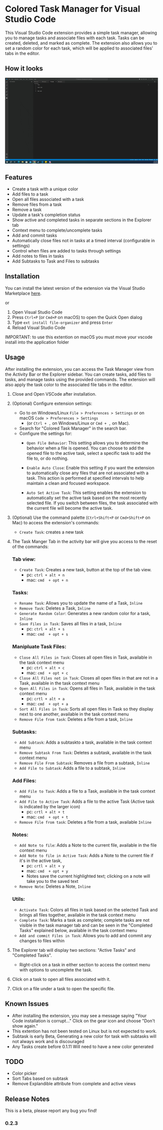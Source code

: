 # Colored Task Manager for Visual Studio Code

This Visual Studio Code extension provides a simple task manager, allowing you to manage tasks and associate files with each task. Tasks can be created, deleted, and marked as complete. The extension also allows you to set a random color for each task, which will be applied to associated files' tabs in the editor.

## How it looks

![Preview GIF](https://github.com/kobilee/task-file-organizer/raw/main/assests/preview.gif)

## Features

- Create a task with a unique color
- Add files to a task
- Open all files associated with a task
- Remove files from a task
- Remove a task
- Update a task's completion status
- Show active and completed tasks in separate sections in the Explorer tab
- Context menu to complete/uncomplete tasks
- Add and commit tasks
- Automatically close files not in tasks at a timed interval (configurable in settings)
- Control when files are added to tasks through settings
- Add notes to files in tasks
- Add Subtasks to Task and Files to subtasks

## Installation

You can install the latest version of the extension via the Visual Studio Marketplace [here](https://marketplace.visualstudio.com/items?itemName=JakobiLee.file-organizer).

or 

1. Open Visual Studio Code
2. Press `Ctrl+P` (or `Cmd+P` on macOS) to open the Quick Open dialog
3. Type `ext install file-organizer` and press `Enter`
4. Reload Visual Studio Code

IMPORTANT: to use this extention on macOS you must move your vscode install into the application folder

## Usage

After installing the extension, you can access the Task Manager view from the Activity Bar or the Explorer sidebar. You can create tasks, add files to tasks, and manage tasks using the provided commands. The extension will also apply the task color to the associated file tabs in the editor.

1. Close and Open VSCode after installation.

2. (Optional) Configure extension settings:
   - Go to on Windows/Linux `File > Preferences > Settings` or on macOS `Code > Preferences > Settings` 
      - (or `Ctrl + ,` on Windows/Linux or `Cmd + ,` on Mac).
   - Search for "Colored Task Manager" in the search bar.
   - Configure the settings for:
      - `Open File Behavior`: This setting allows you to determine the behavior when a file is opened. You can choose to add the opened file to the active task, select a specific task to add the file to, or do nothing.

      - `Enable Auto Close`: Enable this setting if you want the extension to automatically close any files that are not associated with a task. This action is performed at specified intervals to help maintain a clean and focused workspace.

      - `Auto Set Active Task`: This setting enables the extension to automatically set the active task based on the most recently selected file. If you switch between files, the task associated with the current file will become the active task.

3. (Optional) Use the command palette (`Ctrl+Shift+P` or `Cmd+Shift+P` on Mac) to access the extension's commands:
   - `Create Task`: creates a new task

4. The Task Manger Tab in the activity bar will give you access to the reset of the commands:
   ### Tab view:
   - `Create Task`: Creates a new task, button at the top of the tab view. 
       - pc:  ```ctrl + alt + n```
       - mac: ```cmd  + opt + n```      
  
   ### Tasks:
   - `Rename Task`: Allows you to update the name of a Task,  `Inline`
   - `Remove Task`: Deletes a Task, `Inline`
   - `Generate Random Color`: Generates a new random color for a task, `Inline`
   - `Save Files in Task`: Saves all files in a task, `Inline`
      - pc:  ```ctrl + alt + s```
      - mac: ```cmd  + opt + s``` 

   ### Manipluate Task Files:
   - `Close All Files in Task`: Closes all open files in Task, available in the task context menu 
      - pc:  ```ctrl + alt + c```
      - mac: ```cmd  + opt + c``` 
   - `Close All Files not in Task`: Closes all open files in that are not in a Task, available in the task context menu
   - `Open All Files in Task`: Opens all files in Task, available in the task context menu
      - pc:  ```crtl + alt + a```
      - mac: ```cmd  + opt + a``` 
   - `Sort All Files in Task`: Sorts all open files in Task so they display next to one another, available in the task context menu
   - `Remove File from task`: Deletes a file from a task, `Inline`
   
   ### Subtasks:
   - `Add Subtask`: Adds a subtaskto a task, available in the task context menu
   - `Remove Subtask From Task`: Deletes a subtask, available in the task context menu
   - `Remove File From Subtask`: Removes a file from a subtask, `Inline`
   - `Add File to Subtask`: Adds a file to a subtask, `Inline`

   ### Add Files:
   - `Add File to Task`: Adds a file to a Task, available in the task context menu
   - `Add File to Active Task`: Adds a file to the active Task (Active task is indicated by the larger icon)
      - pc:  ```crtl + alt + t```
      - mac: ```cmd  + opt + t``` 
   - `Remove File from task`: Deletes a file from a task, available `Inline` 

   ### Notes:
   - `Add Note to file`: Adds a Note to the current file, available in the file context menu
   - `Add Note to file in Active Task`: Adds a Note to the current file if it's in the active task, 
      - pc:  ```crtl + alt + y```
      - mac: ```cmd  + opt + y``` 
      - Notes save the current highlighted text; clicking on a note will take you to the saved text
   - `Remove Note`: Deletes a Note, `Inline` 

   ### Utils:
   - `Activate Task`: Colors all files in task based on the selected Task and brings all files together, available in the task context menu
   - `Complete Task`: Marks a task as complete; complete tasks are not visible in the task manager tab and can be seen in the "Completed Tasks" explained below, available in the task context menu
   - `Add and commit Files in Task`: Allows you to add and commit any changes to files within

5. The Explorer tab will display two sections: "Active Tasks" and "Completed Tasks".
   - Right-click on a task in either section to access the context menu with options to uncomplete the task.

6. Click on a task to open all files associated with it.

7. Click on a file under a task to open the specific file.


## Known Issues

- After installing the extension, you may see a message saying "Your Code installation is corrupt..." Click on the gear icon and choose "Don't show again."
- This extention has not been tested on Linux but is not expected to work.
- Subtask is early Beta, Generating a new color for task with subtasks will not always work and is discouraged 
- Any Tasks create before 0.1.11 Will need to have a new color generated

## TODO

- Color picker
- Sort Tabs based on subtask
- Remove Explandible attribute from complete and active views

## Release Notes

This is a beta, please report any bug you find!

### 0.2.3
